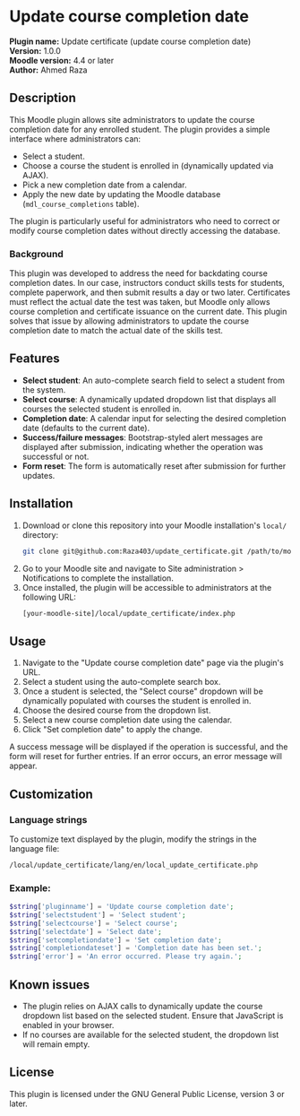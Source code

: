 # Update course completion date

**Plugin name:** Update certificate (update course completion date)  
**Version:** 1.0.0  
**Moodle version:** 4.4 or later  
**Author:** Ahmed Raza

## Description

This Moodle plugin allows site administrators to update the course completion date for any enrolled student. The plugin provides a simple interface where administrators can:

- Select a student.
- Choose a course the student is enrolled in (dynamically updated via AJAX).
- Pick a new completion date from a calendar.
- Apply the new date by updating the Moodle database (`mdl_course_completions` table).

The plugin is particularly useful for administrators who need to correct or modify course completion dates without directly accessing the database.

### Background

This plugin was developed to address the need for backdating course completion dates. In our case, instructors conduct skills tests for students, complete paperwork, and then submit results a day or two later. Certificates must reflect the actual date the test was taken, but Moodle only allows course completion and certificate issuance on the current date. This plugin solves that issue by allowing administrators to update the course completion date to match the actual date of the skills test.

## Features

- **Select student**: An auto-complete search field to select a student from the system.
- **Select course**: A dynamically updated dropdown list that displays all courses the selected student is enrolled in.
- **Completion date**: A calendar input for selecting the desired completion date (defaults to the current date).
- **Success/failure messages**: Bootstrap-styled alert messages are displayed after submission, indicating whether the operation was successful or not.
- **Form reset**: The form is automatically reset after submission for further updates.

## Installation

1. Download or clone this repository into your Moodle installation's `local/` directory:
   ```bash
   git clone git@github.com:Raza403/update_certificate.git /path/to/moodle/local/update_certificate
    ```
2. Go to your Moodle site and navigate to Site administration > Notifications to complete the installation.
3. Once installed, the plugin will be accessible to administrators at the following URL:
    ```bash
    [your-moodle-site]/local/update_certificate/index.php
    ```

## Usage

1. Navigate to the "Update course completion date" page via the plugin's URL.
2. Select a student using the auto-complete search box.
3. Once a student is selected, the "Select course" dropdown will be dynamically populated with courses the student is enrolled in.
4. Choose the desired course from the dropdown list.
5. Select a new course completion date using the calendar.
6. Click "Set completion date" to apply the change.

A success message will be displayed if the operation is successful, and the form will reset for further entries. If an error occurs, an error message will appear.

## Customization

### Language strings

To customize text displayed by the plugin, modify the strings in the language file:
```bash
/local/update_certificate/lang/en/local_update_certificate.php
```

### Example:
```php
$string['pluginname'] = 'Update course completion date';
$string['selectstudent'] = 'Select student';
$string['selectcourse'] = 'Select course';
$string['selectdate'] = 'Select date';
$string['setcompletiondate'] = 'Set completion date';
$string['completiondateset'] = 'Completion date has been set.';
$string['error'] = 'An error occurred. Please try again.';
```

## Known issues

- The plugin relies on AJAX calls to dynamically update the course dropdown list based on the selected student. Ensure that JavaScript is enabled in your browser.
- If no courses are available for the selected student, the dropdown list will remain empty.

## License

This plugin is licensed under the GNU General Public License, version 3 or later.